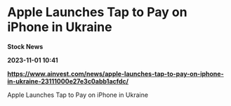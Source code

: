 # Apple Launches Tap to Pay on iPhone in Ukraine
**Stock News**

**2023-11-01 10:41**

**https://www.ainvest.com/news/apple-launches-tap-to-pay-on-iphone-in-ukraine-23111000e27e3c0abb1acfdc/**

Apple Launches Tap to Pay on iPhone in Ukraine